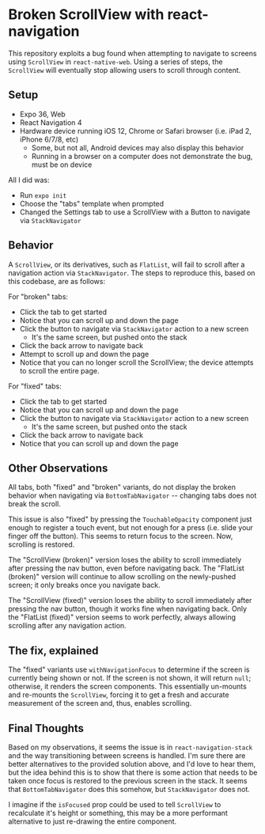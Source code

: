 # Broken ScrollView with react-navigation

This repository exploits a bug found when attempting to navigate to screens using `ScrollView` in `react-native-web`. Using a series of steps, the `ScrollView` will eventually stop allowing users to scroll through content.

## Setup

* Expo 36, Web
* React Navigation 4
* Hardware device running iOS 12, Chrome or Safari browser (i.e. iPad 2, iPhone 6/7/8, etc)
  * Some, but not all, Android devices may also display this behavior
  * Running in a browser on a computer does not demonstrate the bug, must be on device

All I did was:

* Run `expo init`
* Choose the "tabs" template when prompted
* Changed the Settings tab to use a ScrollView with a Button to navigate via `StackNavigator`

## Behavior

A `ScrollView`, or its derivatives, such as `FlatList`, will fail to scroll after a navigation action via `StackNavigator`. The steps to reproduce this, based on this codebase, are as follows:

For "broken" tabs:

* Click the tab to get started
* Notice that you can scroll up and down the page
* Click the button to navigate via `StackNavigator` action to a new screen
  * It's the same screen, but pushed onto the stack
* Click the back arrow to navigate back
* Attempt to scroll up and down the page
* Notice that you can no longer scroll the ScrollView; the device attempts to scroll the entire page.

For "fixed" tabs:

* Click the tab to get started
* Notice that you can scroll up and down the page
* Click the button to navigate via `StackNavigator` action to a new screen
  * It's the same screen, but pushed onto the stack
* Click the back arrow to navigate back
* Notice that you can scroll up and down the page

## Other Observations

All tabs, both "fixed" and "broken" variants, do not display the broken behavior when navigating via `BottomTabNavigator` -- changing tabs does not break the scroll.

This issue is also "fixed" by pressing the `TouchableOpacity` component just enough to register a touch event, but not enough for a press (i.e. slide your finger off the button). This seems to return focus to the screen. Now, scrolling is restored.

The "ScrollView (broken)" version loses the ability to scroll immediately after pressing the nav button, even before navigating back. The "FlatList (broken)" version will continue to allow scrolling on the newly-pushed screen; it only breaks once you navigate back.

The "ScrollView (fixed)" version loses the ability to scroll immediately after pressing the nav button, though it works fine when navigating back. Only the "FlatList (fixed)" version seems to work perfectly, always allowing scrolling after any navigation action.

## The fix, explained

The "fixed" variants use `withNavigationFocus` to determine if the screen is currently being shown or not. If the screen is not shown, it will return `null`; otherwise, it renders the screen components. This essentially un-mounts and re-mounts the `ScrollView`, forcing it to get a fresh and accurate measurement of the screen and, thus, enables scrolling.

## Final Thoughts

Based on my observations, it seems the issue is in `react-navigation-stack` and the way transitioning between screens is handled. I'm sure there are better alternatives to the provided solution above, and I'd love to hear them, but the idea behind this is to show that there is some action that needs to be taken once focus is restored to the previous screen in the stack. It seems that `BottomTabNavigator` does this somehow, but `StackNavigator` does not.

I imagine if the `isFocused` prop could be used to tell `ScrollView` to recalculate it's height or something, this may be a more performant alternative to just re-drawing the entire component.
